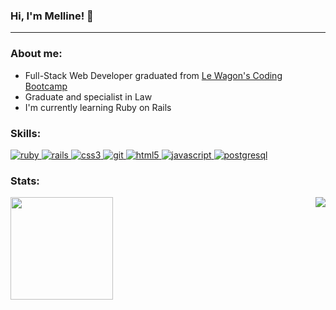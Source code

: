 ### Hi, I'm Melline! 👋
<hr>
<h3 align="left">About me:</h3>

- Full-Stack Web Developer graduated from [Le Wagon's Coding Bootcamp](https://www.lewagon.com/)
- Graduate and specialist in Law
- I'm currently learning Ruby on Rails


<h3 align="left">Skills:</h3>
<p align="left">  <a href="https://www.ruby-lang.org/en/" target="_blank"> <img src="https://img.shields.io/badge/Ruby-778899?style=for-the-badge&logo=ruby&logoColor=black" alt="ruby" /> </a> <a href="https://rubyonrails.org/" target="_blank"> <img src="https://img.shields.io/badge/Ruby_on_Rails-778899?style=for-the-badge&logo=ruby-on-rails&logoColor=black" alt="rails" /> </a> <a href="https://www.w3schools.com/css/" target="_blank"> <img src="https://img.shields.io/badge/CSS3-778899?style=for-the-badge&logo=css3&logoColor=black" alt="css3" /> </a> <a href="https://git-scm.com/" target="_blank"> <img src="https://shields.io/badge/git-778899?style=for-the-badge&logo=git&logoColor=black" alt="git" /> </a> <a href="https://www.w3.org/html/" target="_blank"> <img src="https://img.shields.io/badge/HTML5-778899?style=for-the-badge&logo=html5&logoColor=black" alt="html5" /> </a> <a href="https://developer.mozilla.org/en-US/docs/Web/JavaScript" target="_blank"> <img src="https://img.shields.io/badge/JavaScript-778899?style=for-the-badge&logo=javascript&logoColor=black" alt="javascript"/> <a href="https://sass-lang.com" target="_blank"> <img src="https://img.shields.io/badge/PostgreSQL-778899?style=for-the-badge&logo=postgresql&logoColor=black" alt="postgresql"/> </a>    </p>

<h3 align="left">Stats:</h3>
<div style="display: inline_block">
    <img height="164em" src="https://github-readme-stats.vercel.app/api?username=mellineprado&count_private=true?&bg_color=000000&text_color=FFFF&title_color=778899"></a> 	<img align="right"src="https://github-readme-stats.vercel.app/api/top-langs/?username=mellineprado&layout=compact&bg_color=000000&text_color=FFFF&title_color=778899"></a>
</div>
